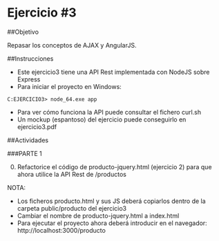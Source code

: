 Ejercicio #3
============

##Objetivo

Repasar los conceptos de AJAX y AngularJS.

##Instrucciones

- Este ejercicio3 tiene una API Rest implementada con NodeJS sobre Express
- Para iniciar el proyecto en Windows:
```
C:EJERCICIO3> node_64.exe app
```
- Para ver cómo funciona la API puede consultar el fichero curl.sh
- Un mockup (espantoso) del ejercicio puede conseguirlo en ejercicio3.pdf

##Actividades


###PARTE 1

0. Refactorice el código de producto-jquery.html (ejercicio 2) para que ahora utilice la API Rest de /productos

NOTA:
- Los ficheros producto.html y sus JS deberá copiarlos dentro de la carpeta public/producto del ejercicio3
- Cambiar el nombre de producto-jquery.html a index.html
- Para ejecutar el proyecto ahora deberá introducir en el navegador:
	http://localhost:3000/producto
